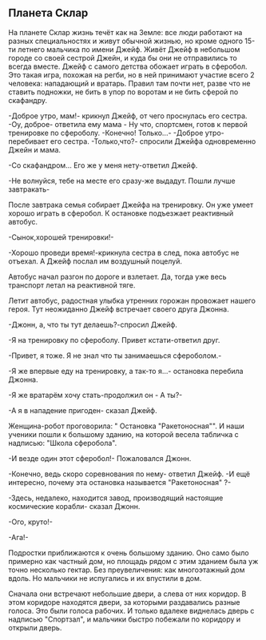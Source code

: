## Планета Склар

  На планете Склар жизнь течёт как на Земле: все люди работают на разных специальностях и живут обычной жизнью, но кроме одного 15-ти летнего мальчика по имени Джейф. Живёт Джейф в небольшом городе со своей сестрой Джейн, и куда бы они не отправились то всегда вместе. Джейф с самого детства обожает играть в сферобол. Это такая игра, похожая на регби, но в ней принимают участие всего 2 человека: нападающий и вратарь. Правил там почти нет, разве что не ставить подножки, не бить в упор по воротам и не бить сферой по скафандру.
  
-Доброе утро, мам!- крикнул Джейф, от чего проснулась его сестра.
-Оу, доброе- ответила ему мама - Ну что, спортсмен, готов к первой тренировке по сфероболу. 
-Конечно! Только...-
-Доброе утро- перебивает его сестра.
-Только,что?- спросили Джейфа одновременно Джейн и мама.

-Со скафандром... Его же у меня нету-ответил Джейф.

-Не волнуйся, тебе на месте его сразу-же выдадут. Пошли лучше завтракать-

После завтрака семья собирает Джейфа на тренировку. Он уже умеет хорошо играть в сферобол. К остановке подъезжает реактивный автобус.

-Сынок,хорошей тренировки!-

-Хорошо проведи время!-крикнула сестра в след, пока автобус не отъехал. А Джейф послал им воздушный поцелуй.

Автобус начал разгон по дороге и взлетает. Да, тогда уже весь транспорт летал на реактивной тяге.

Летит автобус, радостная улыбка утренних горожан провожает нашего героя. Тут неожиданно Джейф встречает своего друга Джонна.

-Джонн, а, что ты тут делаешь?-спросил Джейф.

-Я на тренировку по сфероболу. Привет кстати-ответил друг.

-Привет, я тоже. Я не знал что ты занимаешься сфероболом.-

-Я же впервые еду на тренировку, а так-то я...- остановка перебила Джонна.

-Я же вратарём хочу стать-продолжил он - А ты?-

-А я в нападение пригоден- сказал Джейф.

Женщина-робот проговорила: " Остановка "Ракетоносная"". И наши ученики пошли к большому зданию, на которой весела табличка с надписью: "Школа сферобола".

-И везде один этот сферобол!- Пожаловался Джонн.

-Конечно, ведь скоро соревнования по нему- ответил Джейф. -И ещё интересно, почему эта остановка называется "Ракетоносная" ?-

-Здесь, недалеко, находится завод, производящий настоящие космические корабли- сказал Джонн.

-Ого, круто!-

-Ага!-

Подростки приближаются к очень большому зданию. Оно само было примерно как частный дом, но площадь рядом с этим зданием была уж точно несколько гектар. Без преувеличения: как многоэтажный дом вдоль. Но мальчики не испугались и их впустили в дом.

Сначала они встречают небольшие двери, а слева от них коридор. В этом коридоре находятся двери, за которыми раздавались разные голоса. Это были голоса рабочих. И только вдалеке виднелась дверь с надписью "Спортзал", и мальчики быстро побежали по коридору и открыли дверь.
